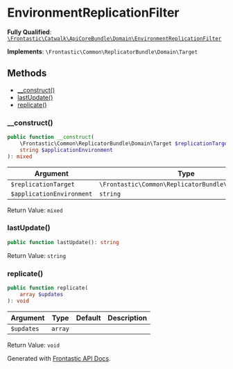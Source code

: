 #  EnvironmentReplicationFilter

**Fully Qualified**: [`\Frontastic\Catwalk\ApiCoreBundle\Domain\EnvironmentReplicationFilter`](../../../../src/php/ApiCoreBundle/Domain/EnvironmentReplicationFilter.php)

**Implements**: `\Frontastic\Common\ReplicatorBundle\Domain\Target`

## Methods

* [__construct()](#__construct)
* [lastUpdate()](#lastupdate)
* [replicate()](#replicate)

### __construct()

```php
public function __construct(
    \Frontastic\Common\ReplicatorBundle\Domain\Target $replicationTarget,
    string $applicationEnvironment
): mixed
```

Argument|Type|Default|Description
--------|----|-------|-----------
`$replicationTarget`|`\Frontastic\Common\ReplicatorBundle\Domain\Target`||
`$applicationEnvironment`|`string`||

Return Value: `mixed`

### lastUpdate()

```php
public function lastUpdate(): string
```

Return Value: `string`

### replicate()

```php
public function replicate(
    array $updates
): void
```

Argument|Type|Default|Description
--------|----|-------|-----------
`$updates`|`array`||

Return Value: `void`

Generated with [Frontastic API Docs](https://github.com/FrontasticGmbH/apidocs).
